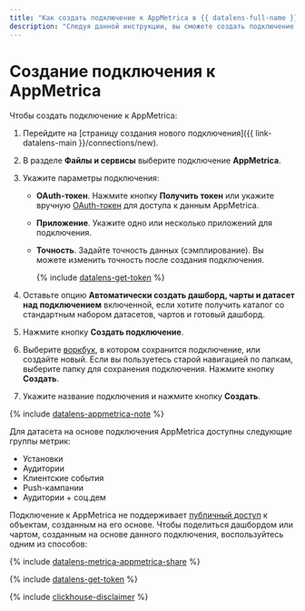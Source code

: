 ```yaml
---
title: "Как создать подключение к AppMetrica в {{ datalens-full-name }}"
description: "Следуя данной инструкции, вы сможете создать подключение к AppMetrica." 
---
```


# Создание подключения к AppMetrica

Чтобы создать подключение к AppMetrica:

1. Перейдите на [страницу создания нового подключения]({{ link-datalens-main }}/connections/new).
1. В разделе **Файлы и сервисы** выберите подключение **AppMetrica**.
1. Укажите параметры подключения:

   * **OAuth-токен**. Нажмите кнопку **Получить токен** или укажите вручную [OAuth-токен](#get-oauth-token) для доступа к данным AppMetrica.
   * **Приложение**. Укажите одно или несколько приложений для подключения.
   * **Точность**. Задайте точность данных (сэмплирование). Вы можете изменить точность после создания подключения.

     {% include [datalens-get-token](../../../_includes/datalens/datalens-change-account-note.md) %}


1. Оставьте опцию **Автоматически создать дашборд, чарты и датасет над подключением** включенной, если хотите получить каталог со стандартным набором датасетов, чартов и готовый дашборд.


1. Нажмите кнопку **Создать подключение**.


1. Выберите [воркбук](../../workbooks-collections/index.md), в котором сохранится подключение, или создайте новый. Если вы пользуетесь старой навигацией по папкам, выберите папку для сохранения подключения. Нажмите кнопку **Создать**.


1. Укажите название подключения и нажмите кнопку **Создать**.

{% include [datalens-appmetrica-note](../../../_includes/datalens/datalens-appmetrica-note.md) %}

Для датасета на основе подключения AppMetrica доступны следующие группы метрик:

- Установки
- Аудитории
- Клиентские события
- Push-кампании
- Аудитории + соц.дем 


Подключение к AppMetrica не поддерживает [публичный доступ](../../concepts/datalens-public.md) к объектам, созданным на его основе. Чтобы поделиться дашбордом или чартом, созданным на основе данного подключения, воспользуйтесь одним из способов:

{% include [datalens-metrica-appmetrica-share](../../../_includes/datalens/datalens-metrica-appmetrica-share.md) %}


{% include [datalens-get-token](../../../_includes/datalens/operations/datalens-get-token.md) %}

{% include [clickhouse-disclaimer](../../../_includes/clickhouse-disclaimer.md) %}
